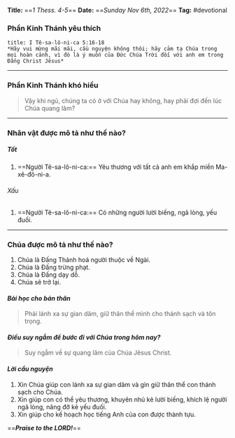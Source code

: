 **Title:** ==*1 Thess. 4-5*==
**Date:** ==*Sunday Nov 6th, 2022*==
**Tag:** #devotional

### **Phần Kinh Thánh yêu thích**
```ad-bible
title: I Tê-sa-lô-ni-ca 5:16-18
*Hãy vui mừng mãi mãi, cầu nguyện không thôi; hãy cảm tạ Chúa trong mọi hoàn cảnh, vì đó là ý muốn của Đức Chúa Trời đối với anh em trong Đấng Christ Jêsus*

```
----
### **Phần Kinh Thánh khó hiểu**
> Vậy khi ngủ, chúng ta có ở với Chúa hay không, hay phải đợi đến lúc Chúa quang lâm?
----
### **Nhân vật được mô tả như thế nào?**
##### Tốt
1. ==Người Tê-sa-lô-ni-ca:== Yêu thương với tất cả anh em khắp miền Ma-xê-đô-ni-a.
###### Xấu
1. ==Người Tê-sa-lô-ni-ca:== Có những người lười biếng, ngã lòng, yếu đuối.
----
### **Chúa được mô tả như thế nào?**
1. Chúa là Đấng Thánh hoá người thuộc về Ngài.
2. Chúa là Đấng trừng phạt.
3. Chúa là Đấng dạy dỗ.
4. Chúa sẽ trở lại.
#### *Bài học cho bản thân*
> Phải lánh xa sự gian dâm, giữ thân thể mình cho thánh sạch và tôn trọng.
#### *Điều suy ngẫm để bước đi với Chúa trong hôm nay?*
> Suy ngẫm về sự quang lâm của Chúa Jêsus Christ.
#### *Lời cầu nguyện*
1. Xin Chúa giúp con lánh xa sự gian dâm và gìn giữ thân thể con thánh sạch cho Chúa.
2. Xin giúp con có thể yêu thương, khuyên nhủ kẻ lười biếng, khích lệ người ngã lòng, nâng đỡ kẻ yếu đuối.
3. Xin giúp cho kế hoạch học tiếng Anh của con được thành tựu.

==***Praise to the LORD!***==
